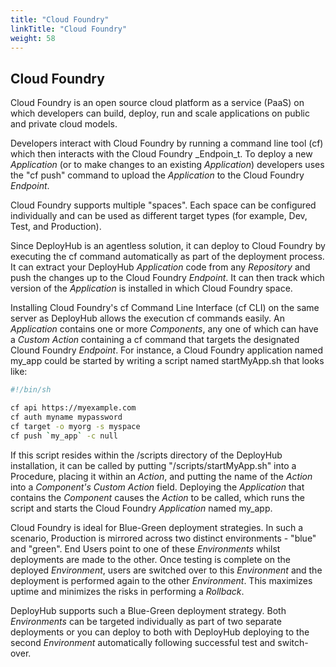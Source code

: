 ```yaml
---
title: "Cloud Foundry"
linkTitle: "Cloud Foundry"
weight: 58
---
```

## Cloud Foundry

Cloud Foundry is an open source cloud platform as a service (PaaS) on which developers can build, deploy, run and scale applications on public and private cloud models.

Developers interact with Cloud Foundry by running a command line tool (cf) which then interacts with the Cloud Foundry _Endpoin_t. To deploy a new _Application_ (or to make changes to an existing _Application_) developers uses the "cf push" command to upload the _Application_ to the Cloud Foundry _Endpoint_.

Cloud Foundry supports multiple "spaces". Each space can be configured individually and can be used as different target types (for example, Dev, Test, and Production).

Since DeployHub is an agentless solution, it can deploy to Cloud Foundry by executing the cf command automatically as part of the deployment process. It can extract your DeployHub _Application_ code from any _Repository_ and push the changes up to the Cloud Foundry _Endpoint_. It can then track which version of the _Application_ is installed in which Cloud Foundry space.

Installing Cloud Foundry's cf Command Line Interface (cf CLI) on the same server as DeployHub allows the execution cf commands easily. An _Application_ contains one or more _Components_, any one of which can have a _Custom Action_ containing a cf command that targets the designated Clound Foundry _Endpoint_. For instance, a Cloud Foundry application named my\_app could be started by writing a script named startMyApp.sh that looks like:

```bash
#!/bin/sh

cf api https://myexample.com
cf auth myname mypassword
cf target -o myorg -s myspace
cf push `my_app` -c null
```

If this script resides within the /scripts directory of the DeployHub installation, it can be called by putting "/scripts/startMyApp.sh" into a Procedure, placing it within an _Action_, and putting the name of the _Action_ into a _Component's Custom Action_ field. Deploying the _Application_ that contains the _Component_ causes the _Action_ to be called, which runs the script and starts the Cloud Foundry _Application_ named my\_app.

Cloud Foundry is ideal for Blue-Green deployment strategies. In such a scenario, Production is mirrored across two distinct environments - "blue" and "green". End Users point to one of these _Environments_ whilst deployments are made to the other. Once testing is complete on the deployed _Environment_, users are switched over to this _Environment_ and the deployment is performed again to the other _Environment_. This maximizes uptime and minimizes the risks in performing a _Rollback_.

DeployHub supports such a Blue-Green deployment strategy. Both _Environments_ can be targeted individually as part of two separate deployments or you can deploy to both with DeployHub deploying to the second _Environment_ automatically following successful test and switch-over.
